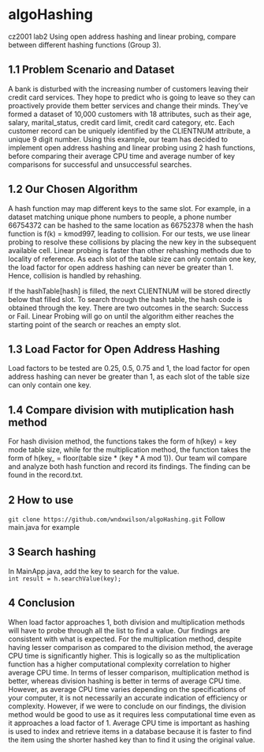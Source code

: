# algoHashing
cz2001 lab2 
Using open address hashing and linear probing, compare between different hashing functions (Group 3).

## 1.1 Problem Scenario and Dataset
A bank is disturbed with the increasing number of customers leaving their credit card services. They hope to predict who is going to leave so they can proactively provide them better services and change their minds. They’ve formed a dataset of 10,000 customers with 18 attributes, such as their age, salary, marital_status, credit card limit, credit card category, etc. Each customer record can be uniquely identified by the CLIENTNUM attribute, a unique 9 digit number. Using this example, our team has decided to implement open address hashing and linear probing using 2 hash functions, before comparing their average CPU time and average number of key comparisons for successful and unsuccessful searches.


## 1.2 Our Chosen Algorithm
A hash function may map different keys to the same slot. For example, in a dataset matching unique phone numbers to people, a phone number 66754372 can be hashed to the same location as 66752378 when the hash function is f(k) = kmod997, leading to collision. For our tests, we use linear probing to resolve these collisions by placing the new key in the subsequent available cell. Linear probing is faster than other rehashing methods due to locality of reference. As each slot of the table size can only contain one key, the load factor for open address hashing can never be greater than 1. Hence, collision is handled by rehashing. 

If the hashTable[hash] is filled, the next CLIENTNUM will be stored directly below that filled slot. To search through the hash table, the hash code is obtained through the key. There are two outcomes in the search: Success or Fail. Linear Probing will go on until the algorithm either reaches the starting point of the search or reaches an empty slot.
 

## 1.3 Load Factor for Open Address Hashing
Load factors to be tested are 0.25, 0.5, 0.75 and 1, the load factor for open address hashing can never be greater than 1, as each slot of the table size can only contain one key.

## 1.4 Compare division with mutiplication hash method
For hash division method, the functions takes the form of h(key) = key mode table size, while for the multiplication method, the function takes the form of h(key_ = floor(table size * (key * A mod 1)). Our team wil compare and analyze both hash function and record its findings. The finding can be found in the record.txt.

## 2 How to use
`git clone https://github.com/wndxwilson/algoHashing.git`
Follow main.java for example

## 3 Search hashing 
In MainApp.java, add the key to search for the value.<br>
`int result = h.searchValue(key);`

## 4 Conclusion

When load factor approaches 1, both division and multiplication methods will have to probe through all the list to find a value.
    Our findings are consistent with what is expected. For the multiplication method, despite having lesser comparison as compared to the division method, the average CPU time is significantly higher. This is logically so as the multiplication function has a higher computational complexity correlation to higher average CPU time.
    In terms of lesser comparison, multiplication method is better, whereas division hashing is better in terms of average CPU time. However, as average CPU time varies depending on the specifications of your computer, it is not necessarily an accurate indication of efficiency or complexity.
    However, if we were to conclude on our findings, the division method would be good to use as it requires less computational time even as it approaches a load factor of 1. Average CPU time is important as hashing is used to index and retrieve items in a database because it is faster to find the item using the shorter hashed key than to find it using the original value. 



